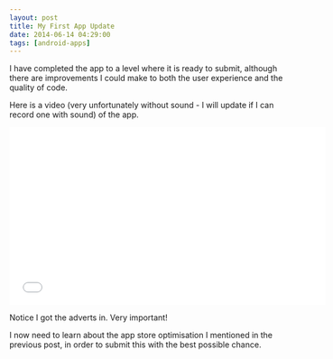 ```yaml
---
layout: post
title: My First App Update
date: 2014-06-14 04:29:00
tags: [android-apps]
---
```


I have completed the app to a level where it is ready to submit, although there are improvements I could make to both the user experience and the quality of code.

Here is a video (very unfortunately without sound - I will update if I can record one with sound) of the app.

<iframe allowfullscreen="" frameborder="0" height="315" src="//www.youtube.com/embed/qFhiCblv1xM" width="560"></iframe>

Notice I got the adverts in. Very important!

I now need to learn about the app store optimisation I mentioned in the previous post, in order to submit this with the best possible chance.  